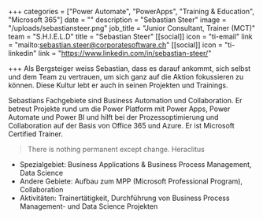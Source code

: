 +++
categories = ["Power Automate", "PowerApps", "Training & Education", "Microsoft 365"]
date = ""
description = "Sebastian Steer"
image = "/uploads/sebastiansteer.png"
job_title = "Junior Consultant, Trainer (MCT)"
team = "S.H.I.E.L.D"
title = "Sebastian Steer"
[[social]]
icon = "ti-email"
link = "mailto:sebastian.steer@corporatesoftware.ch"
[[social]]
icon = "ti-linkedin"
link = "https://www.linkedin.com/in/sebastian-steer/"

+++
Als Bergsteiger weiss Sebastian, dass es darauf ankommt, sich selbst und dem Team zu vertrauen, um sich ganz auf die Aktion fokussieren zu können. Diese Kultur lebt er auch in seinen Projekten und Trainings.  

Sebastians Fachgebiete sind Business Automation und Collaboration. Er betreut Projekte rund um die Power Platform mit Power Apps, Power Automate und Power BI und hilft bei der Prozessoptimierung und Collaboration auf der Basis von Office 365 und Azure. Er ist Microsoft Certified Trainer.

> There is nothing permanent except change. Heraclitus

* Spezialgebiet: Business Applications & Business Process Management, Data Science
* Andere Gebiete: Aufbau zum MPP (Microsoft Professional Program), Collaboration
* Aktivitäten: Trainertätigkeit, Durchführung von Business Process Management- und Data Science Projekten